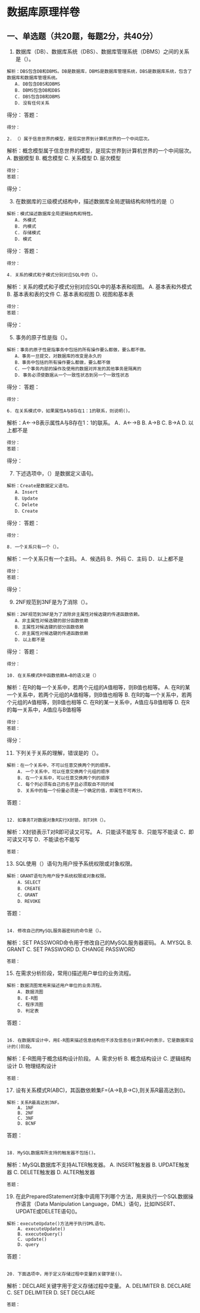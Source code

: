 # 数据库原理样卷

## 一、单选题（共20题，每题2分，共40分）

1. 数据库（DB）、数据库系统（DBS）、数据库管理系统（DBMS）之间的关系是（）。
```
解析：DBS包含DB和DBMS。DB是数据库，DBMS是数据库管理系统，DBS是数据库系统，包含了数据库和数据库管理系统。
   A. DB包含DBS和DBMS
   B. DBMS包含DB和DBS
   C. DBS包含DB和DBMS
   D. 没有任何关系

```
得分：
答题：
```
得分：

2. （）属于信息世界的模型，是现实世界到计算机世界的一个中间层次。
```
解析：概念模型属于信息世界的模型，是现实世界到计算机世界的一个中间层次。
   A. 数据模型
   B. 概念模型
   C. 关系模型
   D. 层次模型

```
得分：
答题：
```
得分：

3. 在数据库的三级模式结构中，描述数据库全局逻辑结构和特性的是（）
```
解析：模式描述数据库全局逻辑结构和特性。
   A. 外模式
   B. 内模式
   C. 存储模式
   D. 模式

```
得分：
答题：
```
得分：

4. 关系的模式和子模式分别对应SQL中的（）。
```
解析：关系的模式和子模式分别对应SQL中的基本表和视图。
   A. 基本表和外模式
   B. 基本表和表的文件
   C. 基本表和视图
   D. 视图和基本表

```
得分：
答题：
```
得分：

5. 事务的原子性是指（）。
```
解析：事务的原子性是指事务中包括的所有操作要么都做，要么都不做。
   A．事务一旦提交，对数据库的改变是永久的
   B．事务中包括的所有操作要么都做，要么都不做
   C．一个事务内部的操作及使用的数据对并发的其他事务是隔离的
   D. 事务必须使数据从一个一致性状态到另一个一致性状态

```
得分：
答题：
```
得分：

6. 在关系模式中，如果属性A与B存在1：1的联系，则说明()。
```
解析：A←→B表示属性A与B存在1：1的联系。
   A．A←→B
   B. A→B
   C. B→A
   D. 以上都不是

```
得分：
答题：
```
得分：

7. 下述选项中，（）是数据定义语句。
```
解析：Create是数据定义语句。
   A．Insert
   B．Update
   C．Delete
   D．Create

```
得分：
答题：
```
得分：

8. 一个关系只有一个（）。
```
解析：一个关系只有一个主码。
   A．候选码
   B．外码
   C．主码
   D．以上都不是

```
得分：
答题：
```
得分：

9. 2NF规范到3NF是为了消除（）。
```
解析：2NF规范到3NF是为了消除非主属性对候选键的传递函数依赖。
   A．非主属性对候选键的部分函数依赖
   B．主属性对候选键的部分函数依赖
   C．非主属性对候选键的传递函数依赖
   D. 以上都不是

```
得分：
答题：
```
得分：

10. 在关系模式R中函数依赖A→B的语义是（）
```
解析：在R的每一个关系中，若两个元组的A值相等，则B值也相等。
    A. 在R的某一个关系中，若两个元组的A值相等，则B值也相等
    B. 在R的每一个关系中，若两个元组的A值相等，则B值也相等
    C. 在R的某一关系中，A值应与B值相等
    D. 在R的每一关系中，A值应与B值相等

```
得分：
答题：
```
得分：

11. 下列关于关系的理解，错误是的（）。
```
解析：在一个关系中，不可以任意交换两个列的顺序。
    A. 一个关系中，可以任意交换两个元组的顺序
    B. 在一个关系中，可以任意交换两个列的顺序
    C. 每个列必须有自己的名字且必须取自不同的域
    D. 关系中的每一个份量必须是一个确定的值，即属性不可再分。

```
答题：
```

12. 如事务T对数据对象R实行X封锁，则T对R（）。
```
解析：X封锁表示T对R即可读又可写。
    A．只能读不能写
    B．只能写不能读
    C．即可读又可写
    D．不能读也不能写

```
答题：
```

13. SQL使用（）语句为用户授予系统权限或对象权限。
```
解析：GRANT语句为用户授予系统权限或对象权限。
    A．SELECT
    B．CREATE
    C．GRANT
    D．REVOKE

```
答题：
```

14. 修改自己的MySQL服务器密码的命令是（）。
```
解析：SET PASSWORD命令用于修改自己的MySQL服务器密码。
    A. MYSQL
    B. GRANT
    C. SET PASSWORD
    D. CHANGE PASSWORD

```
答题：
```

15. 在需求分析阶段，常用()描述用户单位的业务流程。
```
解析：数据流图常用来描述用户单位的业务流程。
    A. 数据流图
    B. E-R图
    C. 程序流图
    D. 判定表

```
答题：
```

16. 在数据库设计中，用E-R图来描述信息结构但不涉及信息在计算机中的表示，它是数据库设计的()阶段。
```
解析：E-R图用于概念结构设计阶段。
    A. 需求分析
    B. 概念结构设计
    C. 逻辑结构设计
    D. 物理结构设计

```
答题：
```

17. 设有关系模式R(ABC)，其函数依赖集F={A→B,B→C},则关系R最高达到()。
```
解析：关系R最高达到3NF。
    A. 1NF
    B. 2NF
    C. 3NF
    D. BCNF

```
答题：
```

18. MySQL数据库所支持的触发器不包括()。
```
解析：MySQL数据库不支持ALTER触发器。
    A. INSERT触发器
    B. UPDATE触发器
    C. DELETE触发器
    D. ALTER触发器

```
答题：
```

19. 在此PreparedStatement对象中调用下列哪个方法，用来执行一个SQL数据操作语言（Data Manipulation Language，DML）语句，比如INSERT、UPDATE或DELETE语句()。
```
解析：executeUpdate()方法用于执行DML语句。
    A. executeUpdate()
    B. executeQuery()
    C. update()
    D. query

```
答题：
```

20. 下面选项中，用于定义存储过程中变量的关键字是()。
```
解析：DECLARE关键字用于定义存储过程中变量。
    A. DELIMITER
    B. DECLARE
    C. SET DELIMITER
    D. SET DECLARE

```
答题：
